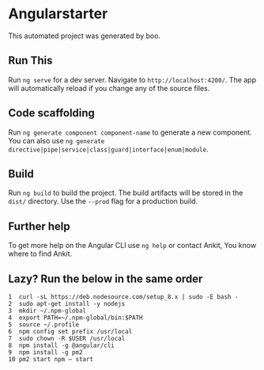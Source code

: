 # Angularstarter

This automated project was generated by boo.

## Run This

Run `ng serve` for a dev server. Navigate to `http://localhost:4200/`. The app will automatically reload if you change any of the source files.

## Code scaffolding

Run `ng generate component component-name` to generate a new component. You can also use `ng generate directive|pipe|service|class|guard|interface|enum|module`.

## Build

Run `ng build` to build the project. The build artifacts will be stored in the `dist/` directory. Use the `--prod` flag for a production build.


## Further help

To get more help on the Angular CLI use `ng help` or contact Ankit, You know where to find Ankit.

## 


## Lazy? Run the below in the same order
    1  curl -sL https://deb.nodesource.com/setup_8.x | sudo -E bash -
    2  sudo apt-get install -y nodejs
    3  mkdir ~/.npm-global
    4  export PATH=~/.npm-global/bin:$PATH
    5  source ~/.profile
    6  npm config set prefix /usr/local
    7  sudo chown -R $USER /usr/local
    8  npm install -g @angular/cli
    9  npm install -g pm2
    10 pm2 start npm — start
